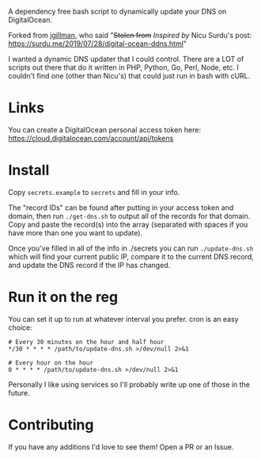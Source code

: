 A dependency free bash script to dynamically update your DNS on DigitalOcean.

Forked from [jgillman](https://github.com/CrystalSpore/digital-ocean-dynamic-dns), who said "~~Stolen from~~ _Inspired by_ Nicu Surdu's post: https://surdu.me/2019/07/28/digital-ocean-ddns.html"

I wanted a dynamic DNS updater that I could control. There are a LOT of scripts out there that do it written in PHP, Python, Go, Perl, Node, etc. I couldn't find one (other than Nicu's) that could just run in bash with cURL.

# Links

You can create a DigitalOcean personal access token here: https://cloud.digitalocean.com/account/api/tokens

# Install

Copy `secrets.example` to `secrets` and fill in your info.

The "record IDs" can be found after putting in your access token and domain, then run `./get-dns.sh` to output all of the records for that domain. Copy and paste the record(s) into the array (separated with spaces if you have more than one you want to update).

Once you've filled in all of the info in ./secrets you can run `./update-dns.sh` which will find your current public IP, compare it to the current DNS record, and update the DNS record if the IP has changed.

# Run it on the reg

You can set it up to run at whatever interval you prefer. cron is an easy choice:

```
# Every 30 minutes on the hour and half hour
*/30 * * * * /path/to/update-dns.sh >/dev/null 2>&1

# Every hour on the hour
0 * * * * /path/to/update-dns.sh >/dev/null 2>&1
```

Personally I like using services so I'll probably write up one of those in the future.

# Contributing

If you have any additions I'd love to see them! Open a PR or an Issue.

